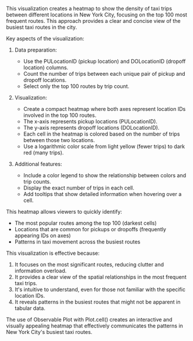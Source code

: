 This visualization creates a heatmap to show the density of taxi trips between different locations in New York City, focusing on the top 100 most frequent routes. This approach provides a clear and concise view of the busiest taxi routes in the city.

Key aspects of the visualization:

1. Data preparation:
   - Use the PULocationID (pickup location) and DOLocationID (dropoff location) columns.
   - Count the number of trips between each unique pair of pickup and dropoff locations.
   - Select only the top 100 routes by trip count.

2. Visualization:
   - Create a compact heatmap where both axes represent location IDs involved in the top 100 routes.
   - The x-axis represents pickup locations (PULocationID).
   - The y-axis represents dropoff locations (DOLocationID).
   - Each cell in the heatmap is colored based on the number of trips between those two locations.
   - Use a logarithmic color scale from light yellow (fewer trips) to dark red (many trips).

3. Additional features:
   - Include a color legend to show the relationship between colors and trip counts.
   - Display the exact number of trips in each cell.
   - Add tooltips that show detailed information when hovering over a cell.

This heatmap allows viewers to quickly identify:
- The most popular routes among the top 100 (darkest cells)
- Locations that are common for pickups or dropoffs (frequently appearing IDs on axes)
- Patterns in taxi movement across the busiest routes

This visualization is effective because:
1. It focuses on the most significant routes, reducing clutter and information overload.
2. It provides a clear view of the spatial relationships in the most frequent taxi trips.
3. It's intuitive to understand, even for those not familiar with the specific location IDs.
4. It reveals patterns in the busiest routes that might not be apparent in tabular data.

The use of Observable Plot with Plot.cell() creates an interactive and visually appealing heatmap that effectively communicates the patterns in New York City's busiest taxi routes.
